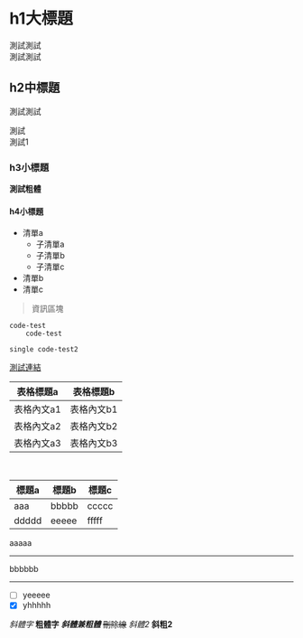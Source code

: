 # h1大標題
測試測試<br>測試測試

## h2中標題
測試測試

測試<br>測試1

### h3小標題
**測試粗體**

#### h4小標題

- 清單a
    - 子清單a
    - 子清單b
    - 子清單c
- 清單b
- 清單c

>資訊區塊

```
code-test
    code-test
```

`single code-test2`



[測試連結](http://www.google.com)

|表格標題a|表格標題b|
|-------|--------|
|表格內文a1|表格內文b1|
|表格內文a2|表格內文b2|
|表格內文a3|表格內文b3|

<br>

|標題a|標題b|標題c|
|---|----|----|
|aaa|bbbbb|ccccc
|ddddd|eeeee|fffff|



aaaaa

-----

bbbbbb

---

- [ ] yeeeee
- [x] yhhhhh

*斜體字*
**粗體字**
***斜體兼粗體***
~~刪除線~~
_斜體2_
__斜粗2__

